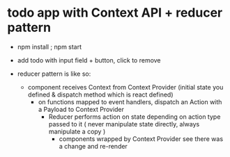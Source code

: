 # todo app with Context API + reducer pattern 

  * npm install ; npm start 
  
  * add todo with input field + button, click to remove 

  * reducer pattern is like so: 

      * component receives Context from Context Provider (initial state you defined & dispatch method which is react defined)
        * on functions mapped to event handlers, dispatch an Action with a Payload to Context Provider
          * Reducer performs action on state depending on action type passed to it ( never manipulate state directly, always manipulate a copy )
            * components wrapped by Context Provider see there was a change and re-render